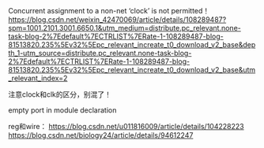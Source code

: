 Concurrent assignment to a non-net ‘clock’ is not permitted！
https://blog.csdn.net/weixin_42470069/article/details/108289487?spm=1001.2101.3001.6650.1&utm_medium=distribute.pc_relevant.none-task-blog-2%7Edefault%7ECTRLIST%7ERate-1-108289487-blog-81513820.235%5Ev32%5Epc_relevant_increate_t0_download_v2_base&depth_1-utm_source=distribute.pc_relevant.none-task-blog-2%7Edefault%7ECTRLIST%7ERate-1-108289487-blog-81513820.235%5Ev32%5Epc_relevant_increate_t0_download_v2_base&utm_relevant_index=2

注意clock和clk的区分，别混了！


empty port in module declaration

reg和wire：
https://blog.csdn.net/u011816009/article/details/104228223
https://blog.csdn.net/biology24/article/details/94612247